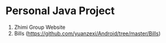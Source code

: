 # Personal Java Project
1. Zhimi Group Website
2. Bills (https://github.com/yuanzexi/Android/tree/master/Bills)
